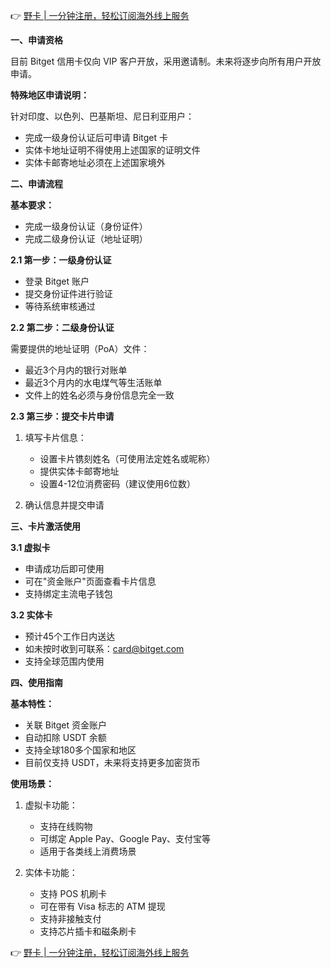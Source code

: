 👉 [野卡 | 一分钟注册，轻松订阅海外线上服务](https://bit.ly/bewildcard)

**一、申请资格**

目前 Bitget 信用卡仅向 VIP 客户开放，采用邀请制。未来将逐步向所有用户开放申请。

**特殊地区申请说明：**

针对印度、以色列、巴基斯坦、尼日利亚用户：
- 完成一级身份认证后可申请 Bitget 卡
- 实体卡地址证明不得使用上述国家的证明文件
- 实体卡邮寄地址必须在上述国家境外

**二、申请流程**

**基本要求：**
- 完成一级身份认证（身份证件）
- 完成二级身份认证（地址证明）

**2.1 第一步：一级身份认证**
- 登录 Bitget 账户
- 提交身份证件进行验证
- 等待系统审核通过

**2.2 第二步：二级身份认证**

需要提供的地址证明（PoA）文件：
- 最近3个月内的银行对账单
- 最近3个月内的水电煤气等生活账单
- 文件上的姓名必须与身份信息完全一致

**2.3 第三步：提交卡片申请**

1. 填写卡片信息：
   - 设置卡片镌刻姓名（可使用法定姓名或昵称）
   - 提供实体卡邮寄地址
   - 设置4-12位消费密码（建议使用6位数）

2. 确认信息并提交申请

**三、卡片激活使用**

**3.1 虚拟卡**
- 申请成功后即可使用
- 可在"资金账户"页面查看卡片信息
- 支持绑定主流电子钱包

**3.2 实体卡**
- 预计45个工作日内送达
- 如未按时收到可联系：card@bitget.com
- 支持全球范围内使用

**四、使用指南**

**基本特性：**
- 关联 Bitget 资金账户
- 自动扣除 USDT 余额
- 支持全球180多个国家和地区
- 目前仅支持 USDT，未来将支持更多加密货币

**使用场景：**

1. 虚拟卡功能：
   - 支持在线购物
   - 可绑定 Apple Pay、Google Pay、支付宝等
   - 适用于各类线上消费场景

2. 实体卡功能：
   - 支持 POS 机刷卡
   - 可在带有 Visa 标志的 ATM 提现
   - 支持非接触支付
   - 支持芯片插卡和磁条刷卡

👉 [野卡 | 一分钟注册，轻松订阅海外线上服务](https://bit.ly/bewildcard)